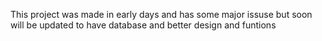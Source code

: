 This project was made in early days and has some major issuse but soon will be updated to have database and better design and funtions
